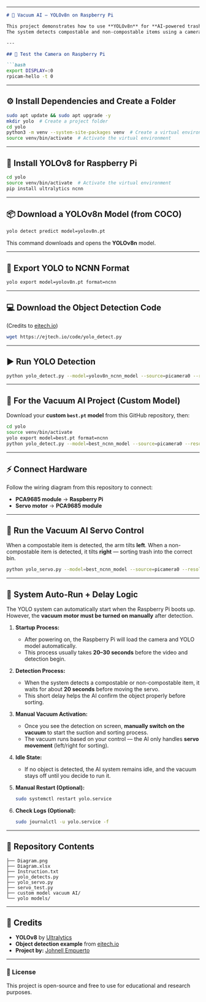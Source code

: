

---

````markdown
# 🧠 Vacuum AI — YOLOv8n on Raspberry Pi

This project demonstrates how to use **YOLOv8n** for **AI-powered trash segregation** on a **Raspberry Pi** with a **servo-controlled robotic arm**.  
The system detects compostable and non-compostable items using a camera and automatically sorts them into the correct bins.

---

## 📸 Test the Camera on Raspberry Pi

```bash
export DISPLAY=:0
rpicam-hello -t 0
````

---

## ⚙️ Install Dependencies and Create a Folder

```bash
sudo apt update && sudo apt upgrade -y
mkdir yolo  # Create a project folder
cd yolo
python3 -m venv --system-site-packages venv  # Create a virtual environment
source venv/bin/activate  # Activate the virtual environment
```

---

## 🤖 Install YOLOv8 for Raspberry Pi

```bash
cd yolo
source venv/bin/activate  # Activate the virtual environment
pip install ultralytics ncnn
```

---

## 📦 Download a YOLOv8n Model (from COCO)

```bash
yolo detect predict model=yolov8n.pt
```

This command downloads and opens the **YOLOv8n** model.

---

## 🔄 Export YOLO to NCNN Format

```bash
yolo export model=yolov8n.pt format=ncnn
```

---

## 💻 Download the Object Detection Code

(Credits to [ejtech.io](https://ejtech.io))

```bash
wget https://ejtech.io/code/yolo_detect.py
```

---

## ▶️ Run YOLO Detection

```bash
python yolo_detect.py --model=yolov8n_ncnn_model --source=picamera0 --resolution=640x480
```

---

## 🧩 For the Vacuum AI Project (Custom Model)

Download your **custom `best.pt` model** from this GitHub repository, then:

```bash
cd yolo
source venv/bin/activate
yolo export model=best.pt format=ncnn
python yolo_detect.py --model=best_ncnn_model --source=picamera0 --resolution=640x480
```

---

## ⚡ Connect Hardware

Follow the wiring diagram from this repository to connect:

* **PCA9685 module** → **Raspberry Pi**
* **Servo motor** → **PCA9685 module**

---

## 🚀 Run the Vacuum AI Servo Control

When a compostable item is detected, the arm tilts **left**.
When a non-compostable item is detected, it tilts **right** — sorting trash into the correct bin.

```bash
python yolo_servo.py --model=best_ncnn_model --source=picamera0 --resolution=640x480
```

---

## 🔁 System Auto-Run + Delay Logic

The YOLO system can automatically start when the Raspberry Pi boots up.
However, the **vacuum motor must be turned on manually** after detection.

1. **Startup Process:**

   * After powering on, the Raspberry Pi will load the camera and YOLO model automatically.
   * This process usually takes **20–30 seconds** before the video and detection begin.

2. **Detection Process:**

   * When the system detects a compostable or non-compostable item, it waits for about **20 seconds** before moving the servo.
   * This short delay helps the AI confirm the object properly before sorting.

3. **Manual Vacuum Activation:**

   * Once you see the detection on screen, **manually switch on the vacuum** to start the suction and sorting process.
   * The vacuum runs based on your control — the AI only handles **servo movement** (left/right for sorting).

4. **Idle State:**

   * If no object is detected, the AI system remains idle, and the vacuum stays off until you decide to run it.

5. **Manual Restart (Optional):**

   ```bash
   sudo systemctl restart yolo.service
   ```

6. **Check Logs (Optional):**

   ```bash
   sudo journalctl -u yolo.service -f
   ```

---

## 📂 Repository Contents

```
├── Diagram.png
├── Diagram.xlsx
├── Instruction.txt
├── yolo_detects.py
├── yolo_servo.py
├── servo_test.py
├── custom model vacuum AI/
└── yolo models/
```

---

## 🙌 Credits

* **YOLOv8** by [Ultralytics](https://github.com/ultralytics)
* **Object detection example** from [ejtech.io](https://ejtech.io)
* **Project by:** [Johnell Empuerto](https://github.com/Johnell-Empuerto)

---

### 🧾 License

This project is open-source and free to use for educational and research purposes.

```

